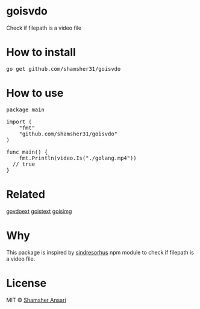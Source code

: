 # goisvdo
Check if filepath is a video file

# How to install
<pre>
go get github.com/shamsher31/goisvdo
</pre>

# How to use
<pre>
package main

import (
	"fmt"
	"github.com/shamsher31/goisvdo"
)

func main() {
	fmt.Println(video.Is("./golang.mp4"))
  // true
}
</pre>

# Related
[govdoext](https://github.com/shamsher31/govdoext)
[goistext](https://github.com/ferhatelmas/goistext)
[goisimg](https://github.com/ferhatelmas/goisimg)

# Why
This package is inspired by [sindresorhus](https://www.npmjs.com/package/is-video) npm module to check if filepath is a video file.

# License
MIT © [Shamsher Ansari](https://github.com/shamsher31)
